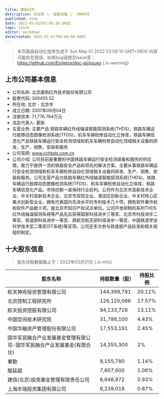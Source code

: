 ```yaml
---
title: 康拓红外
description: 创业板 \- 运输设备 \- 300455
published: true
date: 2022-05-01T03:06:10.000Z
tags: stock
editor: markdown
dateCreated: 2022-01-01T00:00:00.000Z
---
```


> 本页面由自动化程序生成于 Sun May 01 2022 03:06:10 GMT+0800
> 内容可能存在错误，如有bug请提交issue至：https://github.com/Eroleice/doc-pi/issues
{.is-warning}

## 上市公司基本信息
- 公司名称: 北京康拓红外技术股份有限公司
- 股票代码: 300455.SZ
- 所在地: 北京 - 北京市
- 成立日期: 2007年09月04日
- 注册资本: 71,776.794万元
- 法定代表人: 夏刚
- 主营业务: 主要产品:铁路车辆红外线轴温智能探测系统(THDS)，铁路车辆运行故障动态图像检测系统(TFDS)，机车车辆检修自动化立体库，铁路车辆信息化产品铁路车辆运行安全检测领域和机车车辆检修自动化领域相关设备的研发，生产，销售，安装和服务
- 公司官网: www.cchbds.com.cn
- 公司介绍: 公司目前是重要的中国铁路车辆运行安全检测装备和服务的供应商，致力于提供一流的铁路安全产品和领先的解决方案，主要从事铁路车辆运行安全检测领域和机车车辆检修自动化领域相关设备的研发、生产、销售、安装和服务。公司主营产品为铁路车辆红外线轴温智能探测系统(THDS)、铁路车辆运行故障动态图像检测系统(TFDS)、机车车辆检修自动化立体库、铁路车辆信息化产品，市场份额一直保持行业前列。公司作为北京市高新技术企业、中关村高新技术企业、北京市双软企业、海淀区创新企业、中关村核心区重点创新型企业，拥有代表国内先进水平的专利技术几十项，拥有软件著作权和软件产品数十项，是北京市知识产权试点单位。公司开发研制的系列THDS红外线轴温探测系统等产品先后获得国家科技进步三等奖、北京市科技进步二等奖、铁道部科技进步一等奖、原航空航天部科技进步一等奖、中国铁道学会科学技术奖二等奖(5T系统)等奖项。公司还多次参与铁道部产品标准和相关规程的制定。


## 十大股东信息
> 股东持股数据截止于：2022年03月31日
{.is-info}

| 股东名称 | 持股数量（股） | 持股比例 |
| --- | --- | --- |
| 航天神舟投资管理有限公司 | 144,399,791 | 20.12% |
| 北京控制工程研究所 | 126,120,066 | 17.57% |
| 航天投资控股有限公司 | 94,133,728 | 13.11% |
| 中国空间技术研究院 | 31,786,100 | 4.43% |
| 中国华融资产管理股份有限公司 | 17,553,191 | 2.45% |
| 国华军民融合产业发展基金管理有限公司-国华军民融合产业发展基金(有限合伙) | 14,355,300 | 2% |
| 秦勤 | 8,155,780 | 1.14% |
| 殷延超 | 7,607,600 | 1.06% |
| 建信(北京)投资基金管理有限责任公司 | 6,648,972 | 0.93% |
| 上海丰瑞投资集团有限公司 | 6,239,018 | 0.87% |




